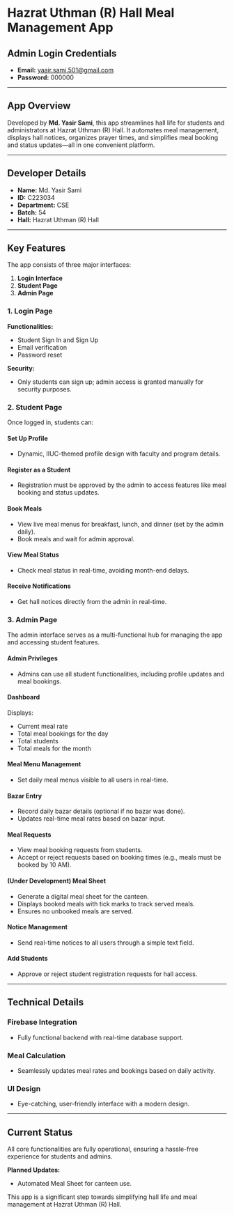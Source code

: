# Hazrat Uthman (R) Hall Meal Management App  

## Admin Login Credentials  
- **Email:** yaair.sami.501@gmail.com  
- **Password:** 000000  

---

## App Overview  
Developed by **Md. Yasir Sami**, this app streamlines hall life for students and administrators at Hazrat Uthman (R) Hall. It automates meal management, displays hall notices, organizes prayer times, and simplifies meal booking and status updates—all in one convenient platform.  

---

## Developer Details  
- **Name:** Md. Yasir Sami  
- **ID:** C223034  
- **Department:** CSE  
- **Batch:** 54  
- **Hall:** Hazrat Uthman (R) Hall  

---

## Key Features  
The app consists of three major interfaces:  
1. **Login Interface**  
2. **Student Page**  
3. **Admin Page**  

### 1. Login Page  
**Functionalities:**  
- Student Sign In and Sign Up  
- Email verification  
- Password reset  

**Security:**  
- Only students can sign up; admin access is granted manually for security purposes.  

### 2. Student Page  
Once logged in, students can:  

#### Set Up Profile  
- Dynamic, IIUC-themed profile design with faculty and program details.  

#### Register as a Student  
- Registration must be approved by the admin to access features like meal booking and status updates.  

#### Book Meals  
- View live meal menus for breakfast, lunch, and dinner (set by the admin daily).  
- Book meals and wait for admin approval.  

#### View Meal Status  
- Check meal status in real-time, avoiding month-end delays.  

#### Receive Notifications  
- Get hall notices directly from the admin in real-time.  

### 3. Admin Page  
The admin interface serves as a multi-functional hub for managing the app and accessing student features.  

#### Admin Privileges  
- Admins can use all student functionalities, including profile updates and meal bookings.  

#### Dashboard  
Displays:  
- Current meal rate  
- Total meal bookings for the day  
- Total students  
- Total meals for the month  

#### Meal Menu Management  
- Set daily meal menus visible to all users in real-time.  

#### Bazar Entry  
- Record daily bazar details (optional if no bazar was done).  
- Updates real-time meal rates based on bazar input.  

#### Meal Requests  
- View meal booking requests from students.  
- Accept or reject requests based on booking times (e.g., meals must be booked by 10 AM).  

#### (Under Development) Meal Sheet  
- Generate a digital meal sheet for the canteen.  
- Displays booked meals with tick marks to track served meals.  
- Ensures no unbooked meals are served.  

#### Notice Management  
- Send real-time notices to all users through a simple text field.  

#### Add Students  
- Approve or reject student registration requests for hall access.  

---

## Technical Details  

### Firebase Integration  
- Fully functional backend with real-time database support.  

### Meal Calculation  
- Seamlessly updates meal rates and bookings based on daily activity.  

### UI Design  
- Eye-catching, user-friendly interface with a modern design.  

---

## Current Status  
All core functionalities are fully operational, ensuring a hassle-free experience for students and admins.  

**Planned Updates:**  
- Automated Meal Sheet for canteen use.  

This app is a significant step towards simplifying hall life and meal management at Hazrat Uthman (R) Hall.  
